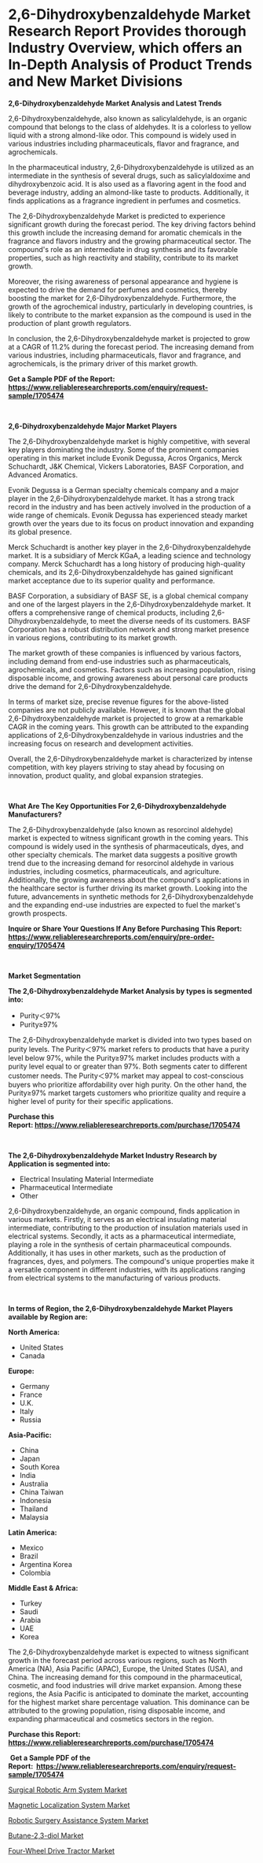 <p><h1>2,6-Dihydroxybenzaldehyde Market Research Report Provides thorough Industry Overview, which offers an In-Depth Analysis of Product Trends and New Market Divisions</h1></p><p><strong>2,6-Dihydroxybenzaldehyde Market Analysis and Latest Trends</strong></p>
<p><p>2,6-Dihydroxybenzaldehyde, also known as salicylaldehyde, is an organic compound that belongs to the class of aldehydes. It is a colorless to yellow liquid with a strong almond-like odor. This compound is widely used in various industries including pharmaceuticals, flavor and fragrance, and agrochemicals.</p><p>In the pharmaceutical industry, 2,6-Dihydroxybenzaldehyde is utilized as an intermediate in the synthesis of several drugs, such as salicylaldoxime and dihydroxybenzoic acid. It is also used as a flavoring agent in the food and beverage industry, adding an almond-like taste to products. Additionally, it finds applications as a fragrance ingredient in perfumes and cosmetics.</p><p>The 2,6-Dihydroxybenzaldehyde Market is predicted to experience significant growth during the forecast period. The key driving factors behind this growth include the increasing demand for aromatic chemicals in the fragrance and flavors industry and the growing pharmaceutical sector. The compound's role as an intermediate in drug synthesis and its favorable properties, such as high reactivity and stability, contribute to its market growth.</p><p>Moreover, the rising awareness of personal appearance and hygiene is expected to drive the demand for perfumes and cosmetics, thereby boosting the market for 2,6-Dihydroxybenzaldehyde. Furthermore, the growth of the agrochemical industry, particularly in developing countries, is likely to contribute to the market expansion as the compound is used in the production of plant growth regulators.</p><p>In conclusion, the 2,6-Dihydroxybenzaldehyde market is projected to grow at a CAGR of 11.2% during the forecast period. The increasing demand from various industries, including pharmaceuticals, flavor and fragrance, and agrochemicals, is the primary driver of this market growth.</p></p>
<p><strong>Get a Sample PDF of the Report:&nbsp; <a href="https://www.reliableresearchreports.com/enquiry/request-sample/1705474">https://www.reliableresearchreports.com/enquiry/request-sample/1705474</a></strong></p>
<p>&nbsp;</p>
<p><strong>2,6-Dihydroxybenzaldehyde Major Market Players</strong></p>
<p><p>The 2,6-Dihydroxybenzaldehyde market is highly competitive, with several key players dominating the industry. Some of the prominent companies operating in this market include Evonik Degussa, Acros Organics, Merck Schuchardt, J&K Chemical, Vickers Laboratories, BASF Corporation, and Advanced Aromatics.</p><p>Evonik Degussa is a German specialty chemicals company and a major player in the 2,6-Dihydroxybenzaldehyde market. It has a strong track record in the industry and has been actively involved in the production of a wide range of chemicals. Evonik Degussa has experienced steady market growth over the years due to its focus on product innovation and expanding its global presence.</p><p>Merck Schuchardt is another key player in the 2,6-Dihydroxybenzaldehyde market. It is a subsidiary of Merck KGaA, a leading science and technology company. Merck Schuchardt has a long history of producing high-quality chemicals, and its 2,6-Dihydroxybenzaldehyde has gained significant market acceptance due to its superior quality and performance.</p><p>BASF Corporation, a subsidiary of BASF SE, is a global chemical company and one of the largest players in the 2,6-Dihydroxybenzaldehyde market. It offers a comprehensive range of chemical products, including 2,6-Dihydroxybenzaldehyde, to meet the diverse needs of its customers. BASF Corporation has a robust distribution network and strong market presence in various regions, contributing to its market growth.</p><p>The market growth of these companies is influenced by various factors, including demand from end-use industries such as pharmaceuticals, agrochemicals, and cosmetics. Factors such as increasing population, rising disposable income, and growing awareness about personal care products drive the demand for 2,6-Dihydroxybenzaldehyde.</p><p>In terms of market size, precise revenue figures for the above-listed companies are not publicly available. However, it is known that the global 2,6-Dihydroxybenzaldehyde market is projected to grow at a remarkable CAGR in the coming years. This growth can be attributed to the expanding applications of 2,6-Dihydroxybenzaldehyde in various industries and the increasing focus on research and development activities.</p><p>Overall, the 2,6-Dihydroxybenzaldehyde market is characterized by intense competition, with key players striving to stay ahead by focusing on innovation, product quality, and global expansion strategies.</p></p>
<p>&nbsp;</p>
<p><strong>What Are The Key Opportunities For 2,6-Dihydroxybenzaldehyde Manufacturers?</strong></p>
<p><p>The 2,6-Dihydroxybenzaldehyde (also known as resorcinol aldehyde) market is expected to witness significant growth in the coming years. This compound is widely used in the synthesis of pharmaceuticals, dyes, and other specialty chemicals. The market data suggests a positive growth trend due to the increasing demand for resorcinol aldehyde in various industries, including cosmetics, pharmaceuticals, and agriculture. Additionally, the growing awareness about the compound's applications in the healthcare sector is further driving its market growth. Looking into the future, advancements in synthetic methods for 2,6-Dihydroxybenzaldehyde and the expanding end-use industries are expected to fuel the market's growth prospects.</p></p>
<p><strong>Inquire or Share Your Questions If Any Before Purchasing This Report: <a href="https://www.reliableresearchreports.com/enquiry/pre-order-enquiry/1705474">https://www.reliableresearchreports.com/enquiry/pre-order-enquiry/1705474</a></strong></p>
<p>&nbsp;</p>
<p><strong>Market Segmentation</strong></p>
<p><strong>The 2,6-Dihydroxybenzaldehyde Market Analysis by types is segmented into:</strong></p>
<p><ul><li>Purity＜97%</li><li>Purity≥97%</li></ul></p>
<p><p>The 2,6-Dihydroxybenzaldehyde market is divided into two types based on purity levels. The Purity＜97% market refers to products that have a purity level below 97%, while the Purity≥97% market includes products with a purity level equal to or greater than 97%. Both segments cater to different customer needs. The Purity＜97% market may appeal to cost-conscious buyers who prioritize affordability over high purity. On the other hand, the Purity≥97% market targets customers who prioritize quality and require a higher level of purity for their specific applications.</p></p>
<p><strong>Purchase this Report:&nbsp;<a href="https://www.reliableresearchreports.com/purchase/1705474">https://www.reliableresearchreports.com/purchase/1705474</a></strong></p>
<p>&nbsp;</p>
<p><strong>The 2,6-Dihydroxybenzaldehyde Market Industry Research by Application is segmented into:</strong></p>
<p><ul><li>Electrical Insulating Material Intermediate</li><li>Pharmaceutical Intermediate</li><li>Other</li></ul></p>
<p><p>2,6-Dihydroxybenzaldehyde, an organic compound, finds application in various markets. Firstly, it serves as an electrical insulating material intermediate, contributing to the production of insulation materials used in electrical systems. Secondly, it acts as a pharmaceutical intermediate, playing a role in the synthesis of certain pharmaceutical compounds. Additionally, it has uses in other markets, such as the production of fragrances, dyes, and polymers. The compound's unique properties make it a versatile component in different industries, with its applications ranging from electrical systems to the manufacturing of various products.</p></p>
<p>&nbsp;</p>
<p><strong>In terms of Region, the 2,6-Dihydroxybenzaldehyde Market Players available by Region are:</strong></p>
<p>
    <p> <strong> North America: </strong>
        <ul>
            <li>United States</li>
            <li>Canada</li>
        </ul>
        </p> 
    <p> <strong> Europe: </strong>
        <ul>
            <li>Germany</li>
            <li>France</li>
            <li>U.K.</li>
            <li>Italy</li>
            <li>Russia</li>
        </ul>
        </p> 
    <p> <strong> Asia-Pacific: </strong>
        <ul>
            <li>China</li>
            <li>Japan</li>
            <li>South Korea</li>
            <li>India</li>
            <li>Australia</li>
            <li>China Taiwan</li>
            <li>Indonesia</li>
            <li>Thailand</li>
            <li>Malaysia</li>
        </ul>
        </p> 
    <p> <strong> Latin America: </strong>
        <ul>
            <li>Mexico</li>
            <li>Brazil</li>
            <li>Argentina Korea</li>
            <li>Colombia</li>
        </ul>
        </p> 
    <p> <strong> Middle East & Africa: </strong>
        <ul>
            <li>Turkey</li>
            <li>Saudi</li>
            <li>Arabia</li>
            <li>UAE</li>
            <li>Korea</li>
        </ul>
    </p>
    </p>
<p><p>The 2,6-Dihydroxybenzaldehyde market is expected to witness significant growth in the forecast period across various regions, such as North America (NA), Asia Pacific (APAC), Europe, the United States (USA), and China. The increasing demand for this compound in the pharmaceutical, cosmetic, and food industries will drive market expansion. Among these regions, the Asia Pacific is anticipated to dominate the market, accounting for the highest market share percentage valuation. This dominance can be attributed to the growing population, rising disposable income, and expanding pharmaceutical and cosmetics sectors in the region.</p></p>
<p><strong>Purchase this Report: <a href="https://www.reliableresearchreports.com/purchase/1705474">https://www.reliableresearchreports.com/purchase/1705474</a></strong></p>
<p>&nbsp;<strong>Get a Sample PDF of the Report:&nbsp;&nbsp;<a href="https://www.reliableresearchreports.com/enquiry/request-sample/1705474">https://www.reliableresearchreports.com/enquiry/request-sample/1705474</a></strong></p>
<p><strong></strong></p>
<p><p><a href="https://www.linkedin.com/pulse/surgical-robotic-arm-system-market-research-report-unlocks-61i6f/">Surgical Robotic Arm System Market</a></p><p><a href="https://www.linkedin.com/pulse/magnetic-localization-system-market-size-share-global-analysis-nzztf/">Magnetic Localization System Market</a></p><p><a href="https://www.linkedin.com/pulse/robotic-surgery-assistance-system-market-insights-players-zhz9f/">Robotic Surgery Assistance System Market</a></p><p><a href="https://medium.com/@carolynfuller1997/butane-2-3-diol-market-report-reveals-the-latest-trends-and-growth-opportunities-of-this-market-adba41bf9a0a">Butane-2,3-diol Market</a></p><p><a href="https://medium.com/@janicegriffin2022/four-wheel-drive-tractor-market-size-and-market-trends-complete-industry-overview-2023-to-2030-f3a67f121537">Four-Wheel Drive Tractor Market</a></p></p>